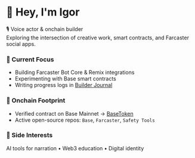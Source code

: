 # 👋 Hey, I'm Igor

🎙️ Voice actor & onchain builder  
Exploring the intersection of creative work, smart contracts, and Farcaster social apps.

### 🧱 Current Focus
- Building Farcaster Bot Core & Remix integrations  
- Experimenting with Base smart contracts  
- Writing progress logs in [Builder Journal](https://github.com/Igorehadem/builder-journal)

### 🪩 Onchain Footprint
- Verified contract on Base Mainnet → [BaseToken](https://basescan.org/address/0xc419F1db048B08671c1CA40D4Ac66EaAf452b20a#code)
- Active open-source repos: `Base`, `Farcaster`, `Safety Tools`

### 🧠 Side Interests
AI tools for narration • Web3 education • Digital identity
